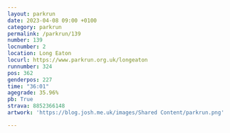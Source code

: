 ```yaml
---
layout: parkrun
date: 2023-04-08 09:00 +0100
category: parkrun
permalink: /parkrun/139
number: 139
locnumber: 2
location: Long Eaton
locurl: https://www.parkrun.org.uk/longeaton
runnumber: 324
pos: 362
genderpos: 227
time: "36:01"
agegrade: 35.96%
pb: True
strava: 8852366148
artwork: 'https://blog.josh.me.uk/images/Shared Content/parkrun.png'

---
```

